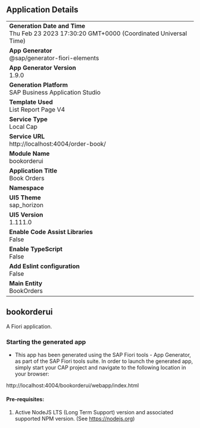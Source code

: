 ## Application Details
|               |
| ------------- |
|**Generation Date and Time**<br>Thu Feb 23 2023 17:30:20 GMT+0000 (Coordinated Universal Time)|
|**App Generator**<br>@sap/generator-fiori-elements|
|**App Generator Version**<br>1.9.0|
|**Generation Platform**<br>SAP Business Application Studio|
|**Template Used**<br>List Report Page V4|
|**Service Type**<br>Local Cap|
|**Service URL**<br>http://localhost:4004/order-book/
|**Module Name**<br>bookorderui|
|**Application Title**<br>Book Orders|
|**Namespace**<br>|
|**UI5 Theme**<br>sap_horizon|
|**UI5 Version**<br>1.111.0|
|**Enable Code Assist Libraries**<br>False|
|**Enable TypeScript**<br>False|
|**Add Eslint configuration**<br>False|
|**Main Entity**<br>BookOrders|

## bookorderui

A Fiori application.

### Starting the generated app

-   This app has been generated using the SAP Fiori tools - App Generator, as part of the SAP Fiori tools suite.  In order to launch the generated app, simply start your CAP project and navigate to the following location in your browser:

http://localhost:4004/bookorderui/webapp/index.html

#### Pre-requisites:

1. Active NodeJS LTS (Long Term Support) version and associated supported NPM version.  (See https://nodejs.org)


